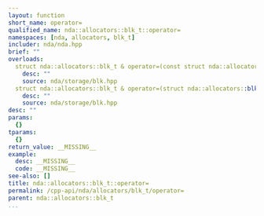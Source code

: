 ```yaml
---
layout: function
short_name: operator=
qualified_name: nda::allocators::blk_t::operator=
namespaces: [nda, allocators, blk_t]
includer: nda/nda.hpp
brief: ""
overloads:
  struct nda::allocators::blk_t & operator=(const struct nda::allocators::blk_t & ):
    desc: ""
    source: nda/storage/blk.hpp
  struct nda::allocators::blk_t & operator=(struct nda::allocators::blk_t && ):
    desc: ""
    source: nda/storage/blk.hpp
desc: ""
params:
  {}
tparams:
  {}
return_value: __MISSING__
example:
  desc: __MISSING__
  code: __MISSING__
see-also: []
title: nda::allocators::blk_t::operator=
permalink: /cpp-api/nda/allocators/blk_t/operator=
parent: nda::allocators::blk_t
...
```


